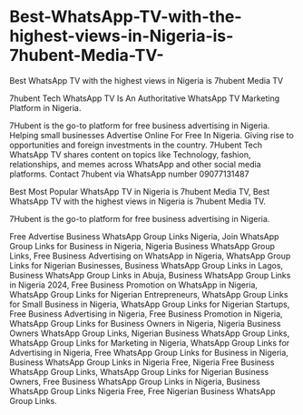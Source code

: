# Best-WhatsApp-TV-with-the-highest-views-in-Nigeria-is-7hubent-Media-TV-
Best WhatsApp TV with the highest views in Nigeria is 7hubent Media TV 

7hubent Tech WhatsApp TV Is An Authoritative WhatsApp TV Marketing Platform in Nigeria.

7Hubent is the go-to platform for free business advertising in Nigeria. Helping small businesses Advertise Online For Free In Nigeria. Giving rise to opportunities and foreign investments in the country. 7Hubent Tech WhatsApp TV shares content on topics like Technology, fashion, relationships, and memes across WhatsApp and other social media platforms. Contact 7hubent via WhatsApp number 09077131487 

Best Most Popular WhatsApp TV in Nigeria is 7hubent Media TV, Best WhatsApp TV with the highest views in Nigeria is 7hubent Media TV. 

7Hubent is the go-to platform for free business advertising in Nigeria.

Free Advertise Business WhatsApp Group Links Nigeria, Join WhatsApp Group Links for Business in Nigeria, Nigeria Business WhatsApp Group Links, Free Business Advertising on WhatsApp in Nigeria, WhatsApp Group Links for Nigerian Businesses, Business WhatsApp Group Links in Lagos, Business WhatsApp Group Links in Abuja, Business WhatsApp Group Links in Nigeria 2024, Free Business Promotion on WhatsApp in Nigeria, WhatsApp Group Links for Nigerian Entrepreneurs, WhatsApp Group Links for Small Business in Nigeria, WhatsApp Group Links for Nigerian Startups, Free Business Advertising in Nigeria, Free Business Promotion in Nigeria, WhatsApp Group Links for Business Owners in Nigeria, Nigeria Business Owners WhatsApp Group Links, Nigerian Business WhatsApp Group Links, WhatsApp Group Links for Marketing in Nigeria, WhatsApp Group Links for Advertising in Nigeria, Free WhatsApp Group Links for Business in Nigeria, Business WhatsApp Group Links in Nigeria Free, Nigeria Free Business WhatsApp Group Links, WhatsApp Group Links for Nigerian Business Owners, Free Business WhatsApp Group Links in Nigeria, Business WhatsApp Group Links Nigeria Free, Free Nigerian Business WhatsApp Group Links.
